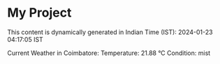 # My Project

This content is dynamically generated in Indian Time (IST): 2024-01-23 04:17:05 IST


Current Weather in Coimbatore:
Temperature: 21.88 °C
Condition: mist
